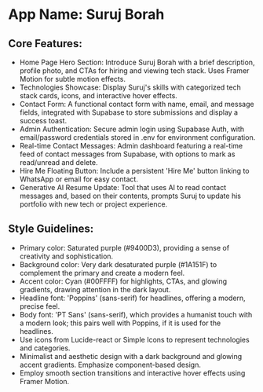 # **App Name**: Suruj Borah

## Core Features:

- Home Page Hero Section: Introduce Suruj Borah with a brief description, profile photo, and CTAs for hiring and viewing tech stack. Uses Framer Motion for subtle motion effects.
- Technologies Showcase: Display Suruj's skills with categorized tech stack cards, icons, and interactive hover effects.
- Contact Form: A functional contact form with name, email, and message fields, integrated with Supabase to store submissions and display a success toast.
- Admin Authentication: Secure admin login using Supabase Auth, with email/password credentials stored in .env for environment configuration.
- Real-time Contact Messages: Admin dashboard featuring a real-time feed of contact messages from Supabase, with options to mark as read/unread and delete.
- Hire Me Floating Button: Include a persistent 'Hire Me' button linking to WhatsApp or email for easy contact.
- Generative AI Resume Update: Tool that uses AI to read contact messages and, based on their contents, prompts Suruj to update his portfolio with new tech or project experience.

## Style Guidelines:

- Primary color: Saturated purple (#9400D3), providing a sense of creativity and sophistication.
- Background color: Very dark desaturated purple (#1A151F) to complement the primary and create a modern feel.
- Accent color: Cyan (#00FFFF) for highlights, CTAs, and glowing gradients, drawing attention in the dark layout.
- Headline font: 'Poppins' (sans-serif) for headlines, offering a modern, precise feel.
- Body font: 'PT Sans' (sans-serif), which provides a humanist touch with a modern look; this pairs well with Poppins, if it is used for the headlines.
- Use icons from Lucide-react or Simple Icons to represent technologies and categories.
- Minimalist and aesthetic design with a dark background and glowing accent gradients. Emphasize component-based design.
- Employ smooth section transitions and interactive hover effects using Framer Motion.